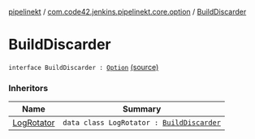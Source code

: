 [pipelinekt](../index.md) / [com.code42.jenkins.pipelinekt.core.option](index.md) / [BuildDiscarder](./-build-discarder.md)

# BuildDiscarder

`interface BuildDiscarder : `[`Option`](../com.code42.jenkins.pipelinekt.core/-option.md) [(source)](https://github.com/code42/pipelinekt/tree/master/core/src/main/kotlin/com/code42/jenkins/pipelinekt/core/option/BuildDiscarder.kt#L5)

### Inheritors

| Name | Summary |
|---|---|
| [LogRotator](../com.code42.jenkins.pipelinekt.internal.option/-log-rotator/index.md) | `data class LogRotator : `[`BuildDiscarder`](./-build-discarder.md) |
